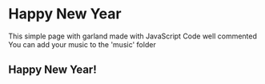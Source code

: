 # Happy New Year
This simple page with garland made with JavaScript
Code well commented
You can add your music to the 'music' folder
## Happy New Year!

